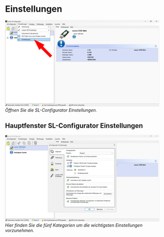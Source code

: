 # Einstellungen
![Einstellungen öffnen](einstellungen-1.png)
*Öffnen Sie die SL-Configurator Einstellungen.*  

## Hauptfenster SL-Configurator Einstellungen

![Einstellungen öffnen](einstellungen-2.png)
*Hier finden Sie die fünf Kategorien um die wichtigsten Einstellungen vorzunehmen.*
